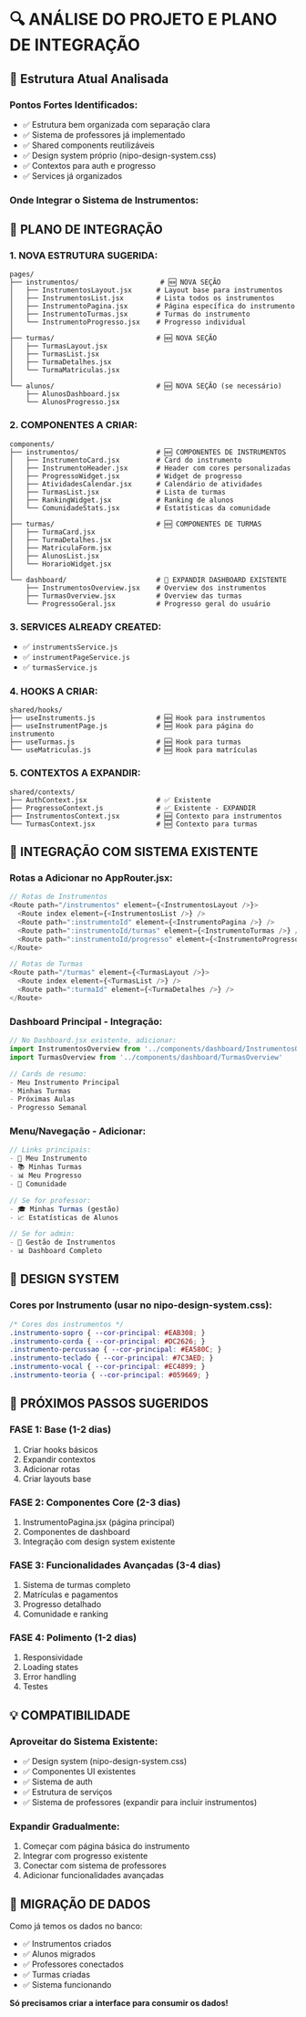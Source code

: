 # 🔍 ANÁLISE DO PROJETO E PLANO DE INTEGRAÇÃO

## 📁 Estrutura Atual Analisada

### **Pontos Fortes Identificados:**
- ✅ Estrutura bem organizada com separação clara
- ✅ Sistema de professores já implementado
- ✅ Shared components reutilizáveis
- ✅ Design system próprio (nipo-design-system.css)
- ✅ Contextos para auth e progresso
- ✅ Services já organizados

### **Onde Integrar o Sistema de Instrumentos:**

## 🎯 PLANO DE INTEGRAÇÃO

### **1. NOVA ESTRUTURA SUGERIDA:**

```
pages/
├── instrumentos/                    # 🆕 NOVA SEÇÃO
│   ├── InstrumentosLayout.jsx      # Layout base para instrumentos
│   ├── InstrumentosList.jsx        # Lista todos os instrumentos
│   ├── InstrumentoPagina.jsx       # Página específica do instrumento
│   ├── InstrumentoTurmas.jsx       # Turmas do instrumento
│   └── InstrumentoProgresso.jsx    # Progresso individual
│
├── turmas/                         # 🆕 NOVA SEÇÃO
│   ├── TurmasLayout.jsx
│   ├── TurmasList.jsx
│   ├── TurmaDetalhes.jsx
│   └── TurmaMatriculas.jsx
│
└── alunos/                         # 🆕 NOVA SEÇÃO (se necessário)
    ├── AlunosDashboard.jsx
    └── AlunosProgresso.jsx
```

### **2. COMPONENTES A CRIAR:**

```
components/
├── instrumentos/                   # 🆕 COMPONENTES DE INSTRUMENTOS
│   ├── InstrumentoCard.jsx         # Card do instrumento
│   ├── InstrumentoHeader.jsx       # Header com cores personalizadas
│   ├── ProgressoWidget.jsx         # Widget de progresso
│   ├── AtividadesCalendar.jsx      # Calendário de atividades
│   ├── TurmasList.jsx              # Lista de turmas
│   ├── RankingWidget.jsx           # Ranking de alunos
│   └── ComunidadeStats.jsx         # Estatísticas da comunidade
│
├── turmas/                         # 🆕 COMPONENTES DE TURMAS
│   ├── TurmaCard.jsx
│   ├── TurmaDetalhes.jsx
│   ├── MatriculaForm.jsx
│   ├── AlunosList.jsx
│   └── HorarioWidget.jsx
│
└── dashboard/                      # 🔄 EXPANDIR DASHBOARD EXISTENTE
    ├── InstrumentosOverview.jsx    # Overview dos instrumentos
    ├── TurmasOverview.jsx          # Overview das turmas
    └── ProgressoGeral.jsx          # Progresso geral do usuário
```

### **3. SERVICES ALREADY CREATED:**
- ✅ `instrumentsService.js`
- ✅ `instrumentPageService.js`
- ✅ `turmasService.js`

### **4. HOOKS A CRIAR:**

```
shared/hooks/
├── useInstruments.js               # 🆕 Hook para instrumentos
├── useInstrumentPage.js            # 🆕 Hook para página do instrumento
├── useTurmas.js                    # 🆕 Hook para turmas
└── useMatriculas.js                # 🆕 Hook para matrículas
```

### **5. CONTEXTOS A EXPANDIR:**

```
shared/contexts/
├── AuthContext.jsx                 # ✅ Existente
├── ProgressoContext.js             # ✅ Existente - EXPANDIR
├── InstrumentosContext.jsx         # 🆕 Contexto para instrumentos
└── TurmasContext.jsx               # 🆕 Contexto para turmas
```

## 🔗 INTEGRAÇÃO COM SISTEMA EXISTENTE

### **Rotas a Adicionar no AppRouter.jsx:**

```javascript
// Rotas de Instrumentos
<Route path="/instrumentos" element={<InstrumentosLayout />}>
  <Route index element={<InstrumentosList />} />
  <Route path=":instrumentoId" element={<InstrumentoPagina />} />
  <Route path=":instrumentoId/turmas" element={<InstrumentoTurmas />} />
  <Route path=":instrumentoId/progresso" element={<InstrumentoProgresso />} />
</Route>

// Rotas de Turmas
<Route path="/turmas" element={<TurmasLayout />}>
  <Route index element={<TurmasList />} />
  <Route path=":turmaId" element={<TurmaDetalhes />} />
</Route>
```

### **Dashboard Principal - Integração:**

```javascript
// No Dashboard.jsx existente, adicionar:
import InstrumentosOverview from '../components/dashboard/InstrumentosOverview'
import TurmasOverview from '../components/dashboard/TurmasOverview'

// Cards de resumo:
- Meu Instrumento Principal
- Minhas Turmas
- Próximas Aulas
- Progresso Semanal
```

### **Menu/Navegação - Adicionar:**

```javascript
// Links principais:
- 🎵 Meu Instrumento
- 📚 Minhas Turmas  
- 📊 Meu Progresso
- 👥 Comunidade

// Se for professor:
- 🎓 Minhas Turmas (gestão)
- 📈 Estatísticas de Alunos

// Se for admin:
- 🔧 Gestão de Instrumentos
- 📊 Dashboard Completo
```

## 🎨 DESIGN SYSTEM

### **Cores por Instrumento (usar no nipo-design-system.css):**

```css
/* Cores dos instrumentos */
.instrumento-sopro { --cor-principal: #EAB308; }
.instrumento-corda { --cor-principal: #DC2626; }
.instrumento-percussao { --cor-principal: #EA580C; }
.instrumento-teclado { --cor-principal: #7C3AED; }
.instrumento-vocal { --cor-principal: #EC4899; }
.instrumento-teoria { --cor-principal: #059669; }
```

## 🚀 PRÓXIMOS PASSOS SUGERIDOS

### **FASE 1: Base (1-2 dias)**
1. Criar hooks básicos
2. Expandir contextos
3. Adicionar rotas
4. Criar layouts base

### **FASE 2: Componentes Core (2-3 dias)**
1. InstrumentoPagina.jsx (página principal)
2. Componentes de dashboard
3. Integração com design system existente

### **FASE 3: Funcionalidades Avançadas (3-4 dias)**
1. Sistema de turmas completo
2. Matrículas e pagamentos
3. Progresso detalhado
4. Comunidade e ranking

### **FASE 4: Polimento (1-2 dias)**
1. Responsividade
2. Loading states
3. Error handling
4. Testes

## 💡 COMPATIBILIDADE

### **Aproveitar do Sistema Existente:**
- ✅ Design system (nipo-design-system.css)
- ✅ Componentes UI existentes
- ✅ Sistema de auth
- ✅ Estrutura de serviços
- ✅ Sistema de professores (expandir para incluir instrumentos)

### **Expandir Gradualmente:**
1. Começar com página básica do instrumento
2. Integrar com progresso existente
3. Conectar com sistema de professores
4. Adicionar funcionalidades avançadas

## 🔄 MIGRAÇÃO DE DADOS

Como já temos os dados no banco:
- ✅ Instrumentos criados
- ✅ Alunos migrados
- ✅ Professores conectados
- ✅ Turmas criadas
- ✅ Sistema funcionando

**Só precisamos criar a interface para consumir os dados!**